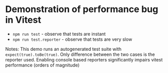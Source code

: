 # Demonstration of performance bug in Vitest
- `npm run test` - observe that tests are instant
- `npm run test.reporter` - observe that tests are very slow

Notes:
This demo runs an autogenerated test suite with `expect(true).toBe(true)`. Only difference between the two cases is the reporter used. Enabling console based reporters significantly impairs vitest performance (orders of magnitude)

